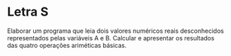 # Letra S

Elaborar um programa que leia dois valores numéricos reais desconhecidos representados pelas variáveis A e B. Calcular e apresentar os resultados das quatro operações ariméticas básicas.